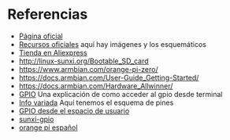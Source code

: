 # Referencias

* [Página oficial](http://www.orangepi.org/)
* [Recursos oficiales](http://www.orangepi.org/downloadresources/)
  aquí hay imágenes y los esquemáticos
* [Tienda en Aliexpress](https://www.aliexpress.com/store/1553371?spm=2114.8147860.0.0.F1q43C)
* <http://linux-sunxi.org/Bootable_SD_card>
* <https://www.armbian.com/orange-pi-zero/>
* <https://docs.armbian.com/User-Guide_Getting-Started/>
* <https://docs.armbian.com/Hardware_Allwinner/>
* [GPIO](https://linux-sunxi.org/GPIO) Una explicación de como acceder
  al gpio desde terminal
* [Info variada](https://linux-sunxi.org/Orange_Pi_Zero) Aquí tenemos
  el esquema de pines
* [GPIO desde el espacio de usuario](https://forum.armbian.com/index.php/topic/1886-gpio-access-from-user-space/)
* [sunxi-gpio](https://forum.armbian.com/index.php/topic/1471-solved-difficulty-accessing-gpio-via-the-sunxi-gpio-export-interface/)
* [orange pi español](http://orangepiweb.es/index.php)
